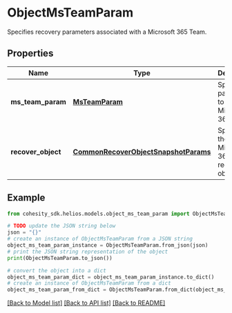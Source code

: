 # ObjectMsTeamParam

Specifies recovery parameters associated with a Microsoft 365 Team.

## Properties

Name | Type | Description | Notes
------------ | ------------- | ------------- | -------------
**ms_team_param** | [**MsTeamParam**](MsTeamParam.md) | Specifies parameters to recover a Microsoft 365 Team. | 
**recover_object** | [**CommonRecoverObjectSnapshotParams**](CommonRecoverObjectSnapshotParams.md) | Specifies the Microsoft 365 Team recover object info. | 

## Example

```python
from cohesity_sdk.helios.models.object_ms_team_param import ObjectMsTeamParam

# TODO update the JSON string below
json = "{}"
# create an instance of ObjectMsTeamParam from a JSON string
object_ms_team_param_instance = ObjectMsTeamParam.from_json(json)
# print the JSON string representation of the object
print(ObjectMsTeamParam.to_json())

# convert the object into a dict
object_ms_team_param_dict = object_ms_team_param_instance.to_dict()
# create an instance of ObjectMsTeamParam from a dict
object_ms_team_param_from_dict = ObjectMsTeamParam.from_dict(object_ms_team_param_dict)
```
[[Back to Model list]](../README.md#documentation-for-models) [[Back to API list]](../README.md#documentation-for-api-endpoints) [[Back to README]](../README.md)


